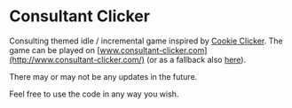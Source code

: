 # Consultant Clicker
Consulting themed idle / incremental game inspired by [Cookie Clicker](https://orteil.dashnet.org/cookieclicker/). The game can be played on [www.consultant-clicker.com](http://www.consultant-clicker.com/) (or as a fallback also [here](https://consultant-clicker.herokuapp.com/)). 

There may or may not be any updates in the future.

Feel free to use the code in any way you wish. 
